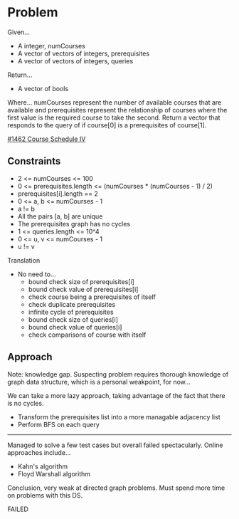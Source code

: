 
# Problem
Given...
- A integer, numCourses
- A vector of vectors of integers, prerequisites
- A vector of vectors of integers, queries

Return...
- A vector of bools

Where...
numCourses represent the number of available courses that are available and 
prerequisites represent the relationship of courses where the first value is the
required course to take the second. Return a vector that responds to the query 
of if course\[0] is a prerequisites of course\[1].

[#1462 Course Schedule IV](https://leetcode.com/problems/course-schedule-iv/description/?envType=daily-question&envId=2025-01-27)

## Constraints
- 2 <= numCourses <= 100
- 0 <= prerequisites.length <= \(numCourses * (numCourses - 1) / 2) 
- prerequisites\[i].length == 2
- 0 <= a, b <= numCourses - 1
- a != b
- All the pairs \[a, b] are unique
- The prerequisites graph has no cycles
- 1 <= queries.length <= 10^4
- 0 <= u, v <= numCourses - 1
- u != v

Translation
- No need to...
    - bound check size of prerequisites\[i]
    - bound check value of prerequisites\[i]
    - check course being a prerequisites of itself
    - check duplicate prerequisites
    - infinite cycle of prerequisites
    - bound check size of queries\[i]
    - bound check value of queries\[i]
    - check comparisons of course with itself

## Approach
Note: knowledge gap. Suspecting problem requires thorough knowledge of graph 
data structure, which is a personal weakpoint, for now...

We can take a more lazy approach, taking advantage of the fact that there is no
cycles.
- Transform the prerequisites list into a more managable adjacency list
- Perform BFS on each query

***

Managed to solve a few test cases but overall failed spectacularly. Online
approaches include...
- Kahn's algorithm
- Floyd Warshall algorithm

Conclusion, very weak at directed graph problems. Must spend more time on 
problems with this DS.

FAILED
